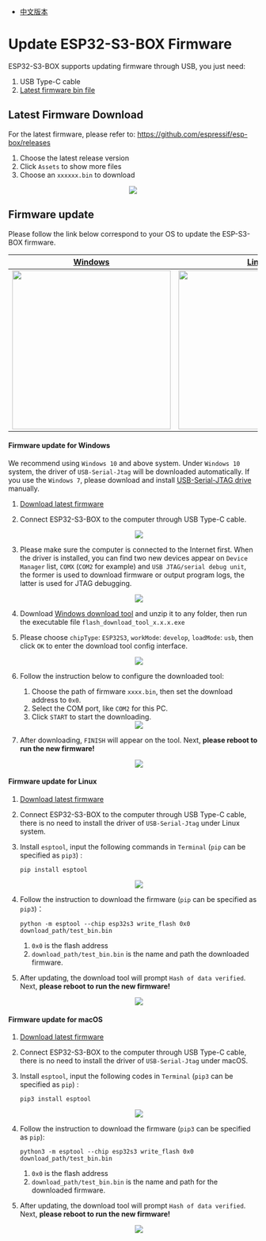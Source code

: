 * [中文版本](./firmware_update_cn.md)

# Update ESP32-S3-BOX Firmware

ESP32-S3-BOX supports updating firmware through USB, you just need:

1. USB Type-C cable
2. [Latest firmware bin file](https://github.com/espressif/esp-box/releases)

## Latest Firmware Download

For the latest firmware, please refer to: https://github.com/espressif/esp-box/releases

1. Choose the latest release version
2. Click `Assets` to show more files
3. Choose an `xxxxxx.bin` to download

<div align="center">
<img src="_static/bin_download.png">
</div>

## Firmware update

Please follow the link below correspond to your OS to update the ESP-S3-BOX firmware.

| [Windows](#firmware-update-for-windows) | [Linux](#firmware-update-for-linux) | [macOS](#firmware-update-for-macos) |
|:----:|:----:|:----:|
| [<img src="_static/windows-logo.png" width="320" width="240" align="center" />](#firmware-update-for-windows) | [<img src="_static/linux-logo.png" width="320" width="240" align="center" />](#firmware-update-for-linux) | [<img src="_static/macos-logo.jpg" width="320" width="240" align="center" />](#firmware-update-for-macos) |

#### Firmware update for Windows 

We recommend using `Windows 10` and above system. Under `Windows 10` system, the driver of `USB-Serial-Jtag` will be downloaded automatically. If you use the `Windows 7`, please download and install [USB-Serial-JTAG drive](https://dl.espressif.com/dl/idf-driver/idf-driver-esp32-usb-jtag-2021-07-15.zip) manually.

1. [Download latest firmware](https://github.com/espressif/esp-box/releases)
2. Connect ESP32-S3-BOX to the computer through USB Type-C cable.

   <div align="center">
   <img src="_static/plug_power.png">
   </div>

3. Please make sure the computer is connected to the Internet first. When the driver is installed, you can find two new devices appear on `Device Manager` list, `COMX` (`COM2` for example) and `USB JTAG/serial debug unit`, the former is used to download firmware or output program logs, the latter is used for JTAG debugging.

   <div align="center">
   <img src="_static/device_manager_usb_serial_jtag.png">
   </div>

4. Download [Windows download tool](https://www.espressif.com/sites/default/files/tools/flash_download_tool_3.9.2_0.zip) and unzip it to any folder, then run the executable file `flash_download_tool_x.x.x.exe`
5. Please choose `chipType`: `ESP32S3`, `workMode`: `develop`, `loadMode`: `usb`, then click `OK` to enter the download tool config interface.

   <div align="center">
   <img src="_static/dl_tool_windows.png">
   </div>

6. Follow the instruction below to configure the downloaded tool:
   1. Choose the path of firmware `xxxx.bin`, then set the download address to `0x0`.
   2. Select the COM port, like `COM2` for this PC.
   3. Click `START` to start the downloading.

   <div align="center">
   <img src="_static/dl_tool_windows_2.png">
   </div>

7. After downloading, `FINISH` will appear on the tool. Next, **please reboot to run the new firmware!**

   <div align="center">
   <img src="_static/dl_tool_windows_3.png">
   </div>


#### Firmware update for Linux 

1. [Download latest firmware](https://github.com/espressif/esp-box/releases)
2. Connect ESP32-S3-BOX to the computer through USB Type-C cable, there is no need to install the driver of `USB-Serial-Jtag` under Linux system.
3. Install `esptool`, input the following commands in `Terminal` (`pip` can be specified as `pip3`) :

    ```
    pip install esptool
    ```

   <div align="center">
   <img src="_static/linux_install_esptool.png">
   </div>

4. Follow the instruction to download the firmware (`pip` can be specified as `pip3`)：

    ```
    python -m esptool --chip esp32s3 write_flash 0x0 download_path/test_bin.bin
    ```

   1. `0x0` is the flash address 
   2. `download_path/test_bin.bin` is the name and path the downloaded firmware.

5. After updating, the download tool will prompt `Hash of data verified`. Next, **please reboot to run the new firmware!**

   <div align="center">
   <img src="_static/linux_download.png">
   </div>

#### Firmware update for macOS

1. [Download latest firmware](https://github.com/espressif/esp-box/releases)

2. Connect ESP32-S3-BOX to the computer through USB Type-C cable, there is no need to install the driver of `USB-Serial-Jtag` under macOS.

3. Install `esptool`, input the following codes in `Terminal` (`pip3` can be specified as `pip`) :

    ```
    pip3 install esptool
    ```

    <div align="center">
    <img src="_static/macos_install_esptool.png">
    </div>

4. Follow the instruction to download the firmware (`pip3` can be specified as `pip`):

   ```
   python3 -m esptool --chip esp32s3 write_flash 0x0 download_path/test_bin.bin
   ```

   1. `0x0` is the flash address 
   2. `download_path/test_bin.bin` is the name and path for the downloaded firmware.

5. After updating, the download tool will prompt `Hash of data verified`. Next, **please reboot to run the new firmware!**

   <div align="center">
   <img src="_static/macos_download.png">
   </div>